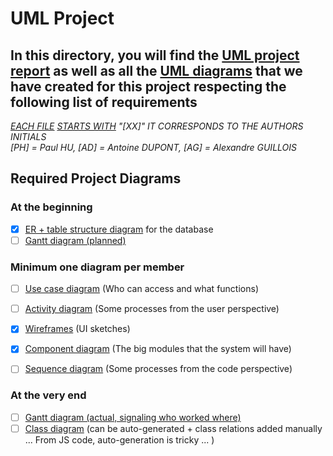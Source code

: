 # UML Project

## In this directory, you will find the [UML project report](https://github.com/P4ND4P0W3R/S5M-AWP-Project/blob/8c08b94368dd3feb76883029afb6991f950908f4/UML/UML%20Homework%202%20-%20Paul%20HU,%20Antoine%20DUPONT%20&%20Alexandre%20GUILLOIS.pdf) as well as all the [UML diagrams](Diagrams/) that we have created for this project respecting the following list of requirements

*<u>EACH FILE</u> <ins>STARTS WITH</ins> "[XX]" IT CORRESPONDS TO THE AUTHORS INITIALS<br>[PH] = Paul HU, [AD] = Antoine DUPONT, [AG] = Alexandre GUILLOIS*

## Required Project Diagrams

### At the beginning

- [x] [ER + table structure diagram](Diagrams/ER%20+%20table%20structure%20diagram/) for the database
- [ ] [Gantt diagram (planned)](Diagrams/Gantt%20diagrams/)

### Minimum one diagram per member

- [ ] [Use case diagram](Diagrams/Use%20case%20diagrams/) (Who can access and what functions)
- [ ] [Activity diagram](Diagrams/Activity%20diagrams/) (Some processes from the user perspective)
- [x] [Wireframes](Diagrams/Wireframes/) (UI sketches)

- [x] [Component diagram](Diagrams/Component%20diagrams/) (The big modules that the system will have)
- [ ] [Sequence diagram](Diagrams/Sequence%20diagrams/) (Some processes from the code perspective)
  
### At the very end

- [ ] [Gantt diagram (actual, signaling who worked where)](Diagrams/Gantt%20diagrams/)
- [ ] [Class diagram](Diagrams/Class%20diagrams/) (can be auto-generated + class relations added manually ... From JS code, auto-generation is tricky ... )
